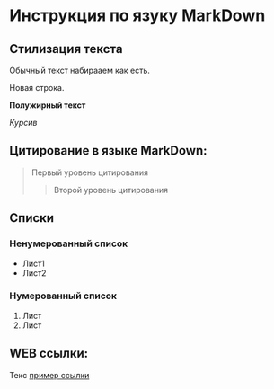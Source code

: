 # Инструкция по язуку MarkDown

## Стилизация текста
Обычный текст набирааем как есть.

Новая строка.

**Полужирный текст**

*Курсив*

## Цитирование в языке MarkDown:
> Первый уровень цитирования
>> Второй уровень цитирования

## Списки
### Ненумерованный список
* Лист1
* Лист2

### Нумерованный список
1. Лист
2. Лист

## WEB ссылки:
Текс [пример ссылки](http.example.com "Всплывающая подсказка")